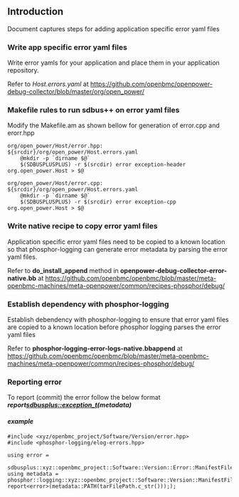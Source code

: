## Introduction
Document captures steps for adding application specific error yaml files

### Write app specific error yaml files
Write error yamls for your application and place them in your application
repository.

Refer to *Host.errors.yaml* at 
https://github.com/openbmc/openpower-debug-collector/blob/master/org/open_power/

### Makefile rules to run sdbus++ on error yaml files
Modify the Makefile.am as shown bellow for generation of error.cpp and erorr.hpp
```
org/open_power/Host/error.hpp: ${srcdir}/org/open_power/Host.errors.yaml
    @mkdir -p `dirname $@`
    $(SDBUSPLUSPLUS) -r $(srcdir) error exception-header org.open_power.Host > $@
```
```
org/open_power/Host/error.cpp: ${srcdir}/org/open_power/Host.errors.yaml
    @mkdir -p `dirname $@`
    $(SDBUSPLUSPLUS) -r $(srcdir) error exception-cpp org.open_power.Host > $@
```
### Write native recipe to copy error yaml files
Application specific error yaml files need to be copied to a known location
so that phosphor-logging can generate error metadata by parsing the error
yaml files.

Refer to **do_install_append** method in 
**openpower-debug-collector-error-native.bb** at 
https://github.com/openbmc/openbmc/blob/master/meta-openbmc-machines/meta-openpower/common/recipes-phosphor/debug/

### Establish dependency with phosphor-logging
Establish debendency with phosphor-logging to ensure that error yaml files are
copied to a known location before phosphor logging parses the error yaml files

Refer to **phosphor-logging-error-logs-native.bbappend** at
https://github.com/openbmc/openbmc/blob/master/meta-openbmc-machines/meta-openpower/common/recipes-phosphor/debug/

### Reporting error
To report (commit) the error follow the below format
***report<sdbusplus::exception_t>(metadata)***
#### *example*
```
#include <xyz/openbmc_project/Software/Version/error.hpp>
#include <phosphor-logging/elog-errors.hpp>

using error =
 sdbusplus::xyz::openbmc_project::Software::Version::Error::ManifestFileFailure;
using metadata =
phosphor::logging::xyz::openbmc_project::Software::Version::ManifestFileFailure;
report<error>(metadata::PATH(tarFilePath.c_str())););
```
